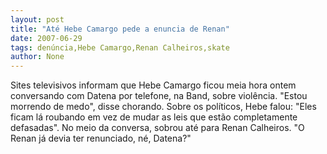 ```yaml
---
layout: post
title: "Até Hebe Camargo pede a enuncia de Renan"
date: 2007-06-29
tags: denúncia,Hebe Camargo,Renan Calheiros,skate
author: None
---
```

Sites televisivos informam que Hebe Camargo ficou meia hora ontem conversando com Datena por telefone, na Band, sobre viol&ecirc;ncia. &quot;Estou morrendo de medo&quot;, disse chorando. 
Sobre os pol&iacute;ticos, Hebe falou: &quot;Eles ficam l&aacute; roubando em vez de mudar as leis que est&atilde;o completamente defasadas&quot;. No meio da conversa, sobrou at&eacute; para Renan Calheiros. 
&quot;O Renan j&aacute; devia ter renunciado, n&eacute;, Datena?&quot; 
&nbsp; 